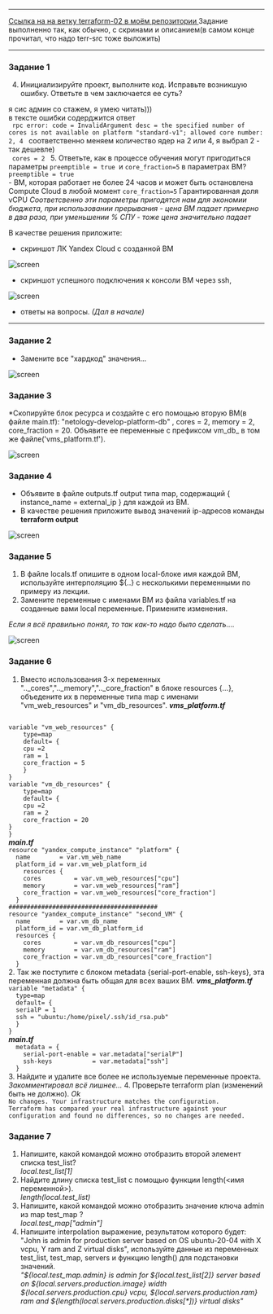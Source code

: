 <hr>
<a href="https://github.com/dm-chv/ter-homeworks/tree/main/02/src">Ссылка на на ветку terraform-02 в моём репозитории </a> Задание выполненно так, как обычно, с скринами и описанием(в самом конце прочитал, что надо terr-src тоже выложить)
<hr>

### Задание 1
4. Инициализируйте проект, выполните код. Исправьте возникшую ошибку. Ответьте в чем заключается ее суть?

я сис админ со стажем, я умею читать)))  
в тексте ошибки содерджится ответ  
<code>
rpc error: code = InvalidArgument desc = the specified number of cores is not available on platform "standard-v1"; allowed core number: 2, 4
</code>
соответственно меняем количество ядер на 2 или 4, я выбрал 2 - так дешевле)  
<code>
cores         = 2
</code>
5. Ответьте, как в процессе обучения могут пригодиться параметры <code>preemptible = true </code>и <code>core_fraction=5</code> в параметрах ВМ?
<code>preemptible = true </code> - ВМ, которая работает не более 24 часов и может быть остановлена Compute Cloud в любой момент
<code>core_fraction=5</code> Гарантированная доля vCPU
<i>Соответсвенно эти параметры пригодятся нам для экономии бюджета, при использовании прерывания - цена ВМ падает примерно в два раза, при уменьшении % СПУ - тоже цена значительно падает</i>  

В качестве решения приложите:
* скриншот ЛК Yandex Cloud с созданной ВМ

![screen](/screen/7ter-2-1-cloud.png)

* скриншот успешного подключения к консоли ВМ через ssh,

![screen](/screen/7ter-2-1-ssh.png)

* ответы на вопросы. <i>(Дал в начале)</i>
<hr>

### Задание 2
* Замените все "хардкод" значения...

![screen](/screen/7ter-2-2.png)

### Задание 3

*Скопируйте блок ресурса и создайте с его помощью вторую ВМ(в файле main.tf): "netology-develop-platform-db" , cores = 2, memory = 2, core_fraction = 20. Объявите ее переменные с префиксом vm_db_ в том же файле('vms_platform.tf').  

![screen](/screen/7ter-2-3.png)

### Задание 4
* Объявите в файле outputs.tf output типа map, содержащий { instance_name = external_ip } для каждой из ВМ.
* В качестве решения приложите вывод значений ip-адресов команды <b>terraform output</b>

![screen](/screen/7ter-2-4.png)

### Задание 5
1. В файле locals.tf опишите в одном local-блоке имя каждой ВМ, используйте интерполяцию ${..} с несколькими переменными по примеру из лекции.
2. Замените переменные с именами ВМ из файла variables.tf на созданные вами local переменные.
Примените изменения.

<i>Если я всё правильно понял, то так как-то надо было сделать....</i>

![screen](/screen/7ter-2-5.png)

### Задание 6
1. Вместо использования 3-х переменных ".._cores",".._memory",".._core_fraction" в блоке resources {...}, объедените их в переменные типа map с именами "vm_web_resources" и "vm_db_resources".
<i><b>vms_platform.tf</b></i>
<code>
variable "vm_web_resources" {
    type=map
    default= {
    cpu =2
    ram = 1
    core_fraction = 5
    }
}
variable "vm_db_resources" {
    type=map
    default= {
    cpu =2
    ram = 2
    core_fraction = 20
}
}
</code>
<i><b>main.tf</b></i>
<code>
resource "yandex_compute_instance" "platform" {
  name        = var.vm_web_name
  platform_id = var.vm_web_platform_id
    resources {
    cores         = var.vm_web_resources["cpu"]
    memory        = var.vm_web_resources["ram"]
    core_fraction = var.vm_web_resources["core_fraction"]
  }
#########################################
resource "yandex_compute_instance" "second_VM" {
  name        = var.vm_db_name
  platform_id = var.vm_db_platform_id
  resources {
    cores         = var.vm_db_resources["cpu"]
    memory        = var.vm_db_resources["ram"]
    core_fraction = var.vm_db_resources["core_fraction"]
  }
</code>
2. Так же поступите с блоком metadata {serial-port-enable, ssh-keys}, эта переменная должна быть общая для всех ваших ВМ.
<i><b>vms_platform.tf</b></i>
<code>
variable "metadata" {
  type=map
  default= {
  serialP = 1
  ssh = "ubuntu:/home/pixel/.ssh/id_rsa.pub"
  }
}
</code>
<i><b>main.tf</b></i>
<code>
  metadata = {
    serial-port-enable = var.metadata["serialP"]
    ssh-keys           = var.metadata["ssh"]
  }
</code>
3. Найдите и удалите все более не используемые переменные проекта.  
<i>Закомментировал всё лишнее...</i>
4. Проверьте terraform plan (изменений быть не должно).  
<i>Ok</i>
<code>
No changes. Your infrastructure matches the configuration.
Terraform has compared your real infrastructure against your configuration and found no differences, so no changes are needed.
</code>

### Задание 7
1. Напишите, какой командой можно отобразить второй элемент списка test_list?  
<i>local.test_list[1]</i>
2. Найдите длину списка test_list с помощью функции length(<имя переменной>).  
<i>length(local.test_list) </i>
3. Напишите, какой командой можно отобразить значение ключа admin из map test_map ?  
<i>local.test_map["admin"]</i>
4. Напишите interpolation выражение, результатом которого будет: "John is admin for production server based on OS ubuntu-20-04 with X vcpu, Y ram and Z virtual disks", используйте данные из переменных test_list, test_map, servers и функцию length() для подстановки значений.  
<i>"${local.test_map.admin} is admin for ${local.test_list[2]} server based on ${local.servers.production.image} width ${local.servers.production.cpu} vcpu, ${local.servers.production.ram} ram and ${length(local.servers.production.disks[*])} virtual disks"</i>
